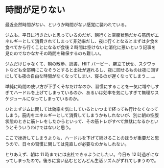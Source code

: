 # 時間が足りない
最近全然時間がない、というか時間がない感覚に襲われている。

ジムも、平日に行きたいと思っているのだが、朝行くと空腹状態だから筋肉がエネルギーとして消費されてしまって非効率だし、夜に行くとなるとまずは夕食を食べてから行くことになるが食後 2 時間は空けないと消化に悪いという記事を見たのでなかなかその時間を確保するのも難しい。

ジムだけじゃなくて、朝の散歩、読書、HIIT バーピー、腕立て伏せ、スクワットなども全部朝にこなそうとすると出社が遅れるし、夜に回せるものは夜に回すにしても夜の自由な時間がなくなってしまい、寝るのが遅くなってしまう......。

単純に時間の使い方が下手くそなだけなのか、習慣にすることを一気に増やしすぎてハードルを上げてしまっているのか、あるいは効率を気にしすぎて無理なスケジュールになってしまっているのか。

ひとまずジムに関しては効率を気にしているといつまで経っても行けなくなってしまう。筋肉をエネルギーとして消費してしまうかもしれないが、別に朝の空腹状態のときに筋トレをしたからといって、その筋トレがすべて無駄になるかというとそういうわけではないと思う。

ここで挫折してしまうよりも、ハードルを下げて続けることのほうが重要だと思うので、日々の習慣に関しては見直しが必要なのかもしれない。

とりあえず、朝は 11 時までには出社できるようにしたい。今日も 12 時過ぎになってしまったので。後ろに食い込むとどんどん生活リズムがずれてしまうので。
